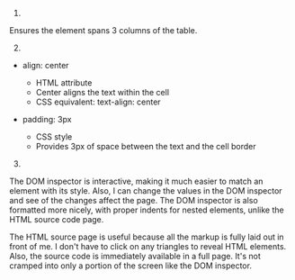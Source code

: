 1. 
  Ensures the element spans 3 columns of the table.

2.  

  * align: center 
    * HTML attribute
    * Center aligns the text within the cell
    * CSS equivalent: text-align: center

  * padding: 3px 
    * CSS style
    * Provides 3px of space between the text and the cell border

3.
  The DOM inspector is interactive, making it much easier to match an element with its style. Also, I can change the values in the DOM inspector and see of the changes affect the page. The DOM inspector is also formatted more nicely, with proper indents for nested elements, unlike the HTML source code page.

  The HTML source page is useful because all the markup is fully laid out in front of me. I don't have to click on any triangles to reveal HTML elements. Also, the source code is immediately available in a full page. It's not cramped into only a portion of the screen like the DOM inspector.
